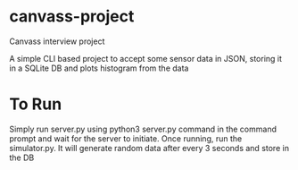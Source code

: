 # canvass-project
 Canvass interview project

A simple CLI based project to accept some sensor data in JSON, storing it in a SQLite DB and plots histogram from the data

# To Run
 Simply run server.py using python3 server.py command in the command prompt and wait for the server to initiate.
 Once running, run the simulator.py. It will generate random data after every 3 seconds and store in the DB
